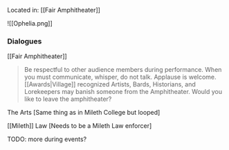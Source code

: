 Located in: [[Fair Amphitheater]]

![[Ophelia.png]]

### Dialogues

[[Fair Amphitheater]]
> Be respectful to other audience members during performance. When you must communicate, whisper, do not talk. Applause is welcome.
> [[Awards|Village]] recognized Artists, Bards, Historians, and Lorekeepers may banish someone from the Amphitheater.
> Would you like to leave the amphitheater?

The Arts
\[Same thing as in Mileth College but looped]

[[Mileth]] Law
\[Needs to be a Mileth Law enforcer]

TODO: more during events?
